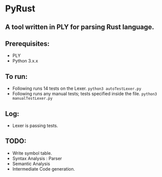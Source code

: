 # PyRust
## A tool written in PLY for parsing Rust language.

## Prerequisites:
- PLY 
- Python 3.x.x

## To run:
- Following runs 14 tests on the Lexer.
	`python3 autoTestLexer.py`  
- Following runs any manual tests; tests specified inside the file.
	`python3 manualTestLexer.py` 

## Log:
- Lexer is passing tests.

## TODO:
- Write symbol table.
- Syntax Analysis : Parser
- Semantic Analysis
- Intermediate Code generation.